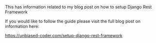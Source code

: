 This has information related to my blog post on how to setup Django Rest Framework

If you would like to follow the guide please visit the full blog post on information here:

https://unbiased-coder.com/setup-django-rest-framework
